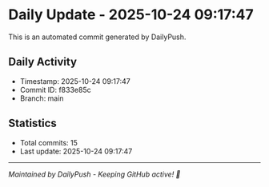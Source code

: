 # Daily Update - 2025-10-24 09:17:47

This is an automated commit generated by DailyPush.

## Daily Activity
- Timestamp: 2025-10-24 09:17:47
- Commit ID: f833e85c
- Branch: main

## Statistics
- Total commits: 15
- Last update: 2025-10-24 09:17:47

---
*Maintained by DailyPush - Keeping GitHub active! 🚀*
